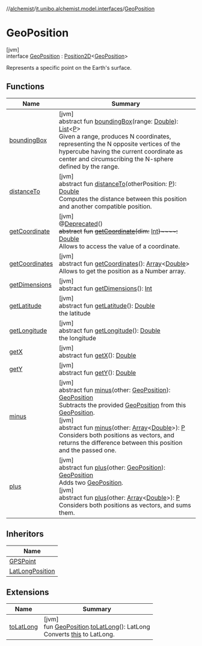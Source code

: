 //[alchemist](../../../index.md)/[it.unibo.alchemist.model.interfaces](../index.md)/[GeoPosition](index.md)

# GeoPosition

[jvm]\
interface [GeoPosition](index.md) : [Position2D](../-position2-d/index.md)<[GeoPosition](index.md)> 

Represents a specific point on the Earth's surface.

## Functions

| Name | Summary |
|---|---|
| [boundingBox](../-g-p-s-point/index.md#-1470108373%2FFunctions%2F-267951372) | [jvm]<br>abstract fun [boundingBox](../-g-p-s-point/index.md#-1470108373%2FFunctions%2F-267951372)(range: [Double](https://kotlinlang.org/api/latest/jvm/stdlib/kotlin/-double/index.html)): [List](https://docs.oracle.com/javase/8/docs/api/java/util/List.html)<[P](../../it.unibo.alchemist.core.interfaces/-simulation/index.md)><br>Given a range, produces N coordinates, representing the N opposite vertices of the hypercube having the current coordinate as center and circumscribing the N-sphere defined by the range. |
| [distanceTo](../-g-p-s-point/index.md#-346428117%2FFunctions%2F-267951372) | [jvm]<br>abstract fun [distanceTo](../-g-p-s-point/index.md#-346428117%2FFunctions%2F-267951372)(otherPosition: [P](../../it.unibo.alchemist.core.interfaces/-simulation/index.md)): [Double](https://kotlinlang.org/api/latest/jvm/stdlib/kotlin/-double/index.html)<br>Computes the distance between this position and another compatible position. |
| [getCoordinate](get-coordinate.md) | [jvm]<br>@[Deprecated](https://docs.oracle.com/javase/8/docs/api/java/lang/Deprecated.html)()<br>~~abstract~~ ~~fun~~ [~~getCoordinate~~](get-coordinate.md)~~(~~~~dim~~~~:~~ [Int](https://kotlinlang.org/api/latest/jvm/stdlib/kotlin/-int/index.html)~~)~~~~:~~ [Double](https://kotlinlang.org/api/latest/jvm/stdlib/kotlin/-double/index.html)<br>Allows to access the value of a coordinate. |
| [getCoordinates](../-g-p-s-point/index.md#1594970258%2FFunctions%2F-267951372) | [jvm]<br>abstract fun [getCoordinates](../-g-p-s-point/index.md#1594970258%2FFunctions%2F-267951372)(): [Array](https://kotlinlang.org/api/latest/jvm/stdlib/kotlin/-array/index.html)<[Double](https://kotlinlang.org/api/latest/jvm/stdlib/kotlin/-double/index.html)><br>Allows to get the position as a Number array. |
| [getDimensions](../-g-p-s-point/index.md#-269418464%2FFunctions%2F-267951372) | [jvm]<br>abstract fun [getDimensions](../-g-p-s-point/index.md#-269418464%2FFunctions%2F-267951372)(): [Int](https://kotlinlang.org/api/latest/jvm/stdlib/kotlin/-int/index.html) |
| [getLatitude](get-latitude.md) | [jvm]<br>abstract fun [getLatitude](get-latitude.md)(): [Double](https://kotlinlang.org/api/latest/jvm/stdlib/kotlin/-double/index.html)<br>the latitude |
| [getLongitude](get-longitude.md) | [jvm]<br>abstract fun [getLongitude](get-longitude.md)(): [Double](https://kotlinlang.org/api/latest/jvm/stdlib/kotlin/-double/index.html)<br>the longitude |
| [getX](../-g-p-s-point/index.md#-585176761%2FFunctions%2F-267951372) | [jvm]<br>abstract fun [getX](../-g-p-s-point/index.md#-585176761%2FFunctions%2F-267951372)(): [Double](https://kotlinlang.org/api/latest/jvm/stdlib/kotlin/-double/index.html) |
| [getY](../-g-p-s-point/index.md#-554156954%2FFunctions%2F-267951372) | [jvm]<br>abstract fun [getY](../-g-p-s-point/index.md#-554156954%2FFunctions%2F-267951372)(): [Double](https://kotlinlang.org/api/latest/jvm/stdlib/kotlin/-double/index.html) |
| [minus](minus.md) | [jvm]<br>abstract fun [minus](minus.md)(other: [GeoPosition](index.md)): [GeoPosition](index.md)<br>Subtracts the provided [GeoPosition](index.md) from this [GeoPosition](index.md).<br>[jvm]<br>abstract fun [minus](../-g-p-s-point/index.md#1854457792%2FFunctions%2F-267951372)(other: [Array](https://kotlinlang.org/api/latest/jvm/stdlib/kotlin/-array/index.html)<[Double](https://kotlinlang.org/api/latest/jvm/stdlib/kotlin/-double/index.html)>): [P](../../it.unibo.alchemist.core.interfaces/-simulation/index.md)<br>Considers both positions as vectors, and returns the difference between this position and the passed one. |
| [plus](plus.md) | [jvm]<br>abstract fun [plus](plus.md)(other: [GeoPosition](index.md)): [GeoPosition](index.md)<br>Adds two [GeoPosition](index.md).<br>[jvm]<br>abstract fun [plus](../-g-p-s-point/index.md#-1455048310%2FFunctions%2F-267951372)(other: [Array](https://kotlinlang.org/api/latest/jvm/stdlib/kotlin/-array/index.html)<[Double](https://kotlinlang.org/api/latest/jvm/stdlib/kotlin/-double/index.html)>): [P](../../it.unibo.alchemist.core.interfaces/-simulation/index.md)<br>Considers both positions as vectors, and sums them. |

## Inheritors

| Name |
|---|
| [GPSPoint](../-g-p-s-point/index.md) |
| [LatLongPosition](../../it.unibo.alchemist.model.implementations.positions/-lat-long-position/index.md) |

## Extensions

| Name | Summary |
|---|---|
| [toLatLong](../../it.unibo.alchemist.wormhole.implementation/to-lat-long.md) | [jvm]<br>fun [GeoPosition](index.md).[toLatLong](../../it.unibo.alchemist.wormhole.implementation/to-lat-long.md)(): LatLong<br>Converts [this](index.md) to LatLong. |
